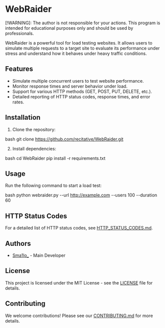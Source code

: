 # WebRaider

[!WARNING]: The author is not responsible for your actions. This program is intended for educational purposes only and should be used by professionals.

WebRaider is a powerful tool for load testing websites. It allows users to simulate multiple requests to a target site to evaluate its performance under stress and understand how it behaves under heavy traffic conditions.

## Features

- Simulate multiple concurrent users to test website performance.
- Monitor response times and server behavior under load.
- Support for various HTTP methods (GET, POST, PUT, DELETE, etc.).
- Detailed reporting of HTTP status codes, response times, and error rates.

## Installation

1. Clone the repository:

bash
   git clone https://github.com/recitative/WebRaider.git


2. Install dependencies:

bash
   cd WebRaider
   pip install -r requirements.txt


## Usage

Run the following command to start a load test:

bash
python webraider.py --url http://example.com --users 100 --duration 60


## HTTP Status Codes

For a detailed list of HTTP status codes, see [HTTP_STATUS_CODES.md](HTTP_STATUS_CODES.md).

## Authors

- [Sma1lo_](https://github.com/Sma1lo) - Main Developer

## License

This project is licensed under the MIT License - see the [LICENSE](LICENSE) file for details.

## Contributing

We welcome contributions! Please see our [CONTRIBUTING.md](CONTRIBUTING.md) for more details.